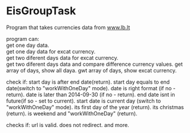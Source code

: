 # EisGroupTask
Program that takes currencies data from www.lb.lt

program can:<br/>
get one day data.<br/>
get one day data for excat currency.<br/>
get two diferent days data for excat currency.<br/>
get two diferent days data and compare  difference currency values.
get array of days, show all daya.
gwt array of days, show excat currency.


check if:
start day is after end date(return).
start day equals to end date(switch to "workWithOneDay" mode).
date is right format (if no - return).
date is later than 2014-09-30 (if no - return).
end date isnt in future(if so - set to current).
start date is current day (switch to "workWithOneDay" mode).
its first day of the year (return).
its christmas (return).
is weekend and "workWithOneDay" (return).

checks if:
url is valid.
does not redirect.
and more.
